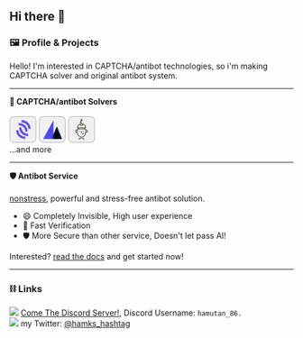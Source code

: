 ## Hi there 👋
### 🖼️ Profile & Projects
Hello! I'm interested in CAPTCHA/antibot technologies, so i'm making CAPTCHA solver and original antibot system.<br>
___
**🤖 CAPTCHA/antibot Solvers**<br><br>
<a href="https://github.com/hemusuku86/prosopo-procaptcha"><img src="https://github.com/hemusuku86/hemusuku86/blob/main/prosopo.png?raw=true" style="width:3rem"></a>
<a href="https://github.com/hemusuku86/MTCaptcha-solver"><img src="https://github.com/hemusuku86/hemusuku86/blob/main/mtcaptcha.png?raw=true" style="width:3rem"></a>
<a href="https://github.com/hemusuku86/lemin-captcha-solver"><img src="https://github.com/hemusuku86/hemusuku86/blob/main/lemin.png?raw=true" style="width:3rem"></a><br>
...and more
___
**🛡️ Antibot Service**<br><br>
[nonstress](https://nonstress.gitbook.io/nonstress-docs), powerful and stress-free antibot solution.<br>
- 😄 Completely Invisible, High user experience
- 🐇 Fast Verification
- 🛡️ More Secure than other service, Doesn't let pass AI!<br>

Interested? [read the docs](https://nonstress.gitbook.io/nonstress-docs) and get started now!
___
### ⛓ Links
<img src="https://logo.clearbit.com/discord.com" style="width:1rem"> [Come The Discord Server!](https://discord.gg/Wh279Ryt65), Discord Username: `hamutan_86.`<br>
<img src="https://logo.clearbit.com/twitter.com" style="width:1rem"> my Twitter: [@hamks_hashtag](https://x.com/hamks_hashtag)<br>

<!--
**hemusuku86/hemusuku86** is a ✨ _special_ ✨ repository because its `README.md` (this file) appears on your GitHub profile.

Here are some ideas to get you started:

- 🔭 I’m currently working on ...
- 🌱 I’m currently learning ...
- 👯 I’m looking to collaborate on ...
- 🤔 I’m looking for help with ...
- 💬 Ask me about ...
- 📫 How to reach me: ...
- 😄 Pronouns: ...
- ⚡ Fun fact: ...
-->
